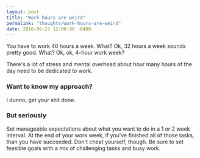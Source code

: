 ```yaml
---
layout: post
title: "Work hours are weird"
permalink: "thoughts/work-hours-are-weird"
date: 2016-06-23 12:00:00 -0400
---
```


You have to work 40 hours a week. What? Ok, 32 hours a week sounds pretty good. What? Ok, ok, 4-hour work week?

There's a lot of stress and mental overhead about hour many hours of the day need to be dedicated to work.

### Want to know my approach?
I dunno, get your shit done.

### But seriously
Set manageable expectations about what you want to do in a 1 or 2 week interval. At the end of your work week,
if you've finished all of those tasks, than you have succeeded. Don't cheat yourself, though. Be sure to set feasible
goals with a mix of challenging tasks and busy work.
